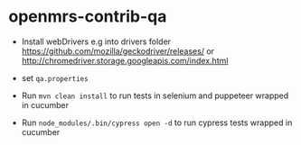 # openmrs-contrib-qa


- Install webDrivers e.g into drivers folder
https://github.com/mozilla/geckodriver/releases/
or
http://chromedriver.storage.googleapis.com/index.html

- set `qa.properties`

- Run `mvn clean install` to run tests in selenium and puppeteer wrapped in cucumber

- Run `node_modules/.bin/cypress open -d` to run cypress tests wrapped in cucumber